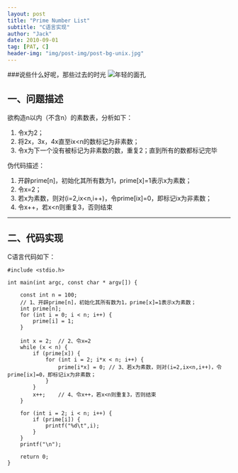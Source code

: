 ```yaml
---
layout: post
title: "Prime Number List"
subtitle: "C语言实现"
author: "Jack"
date: 2010-09-01
tag: [PAT, C]
header-img: "img/post-img/post-bg-unix.jpg"
---
```

###说些什么好呢，那些过去的时光
![年轻的面孔](http://cassie-chz.github.io/img/first_year.jpg)
## 一、问题描述
欲构造n以内（不含n）的素数表，分析如下：

1. 令x为2；
2. 将2x，3x，4x直至ix<n的数标记为非素数；
3. 令x为下一个没有被标记为非素数的数，重复2；直到所有的数都标记完毕

伪代码描述：

1. 开辟prime[n]，初始化其所有数为1，prime[x]=1表示x为素数；
2. 令x=2；
3. 若x为素数，则对(i=2,ix<n,i++)，令prime[ix]=0，即标记ix为非素数；
4. 令x++，若x<n则重复3，否则结束

---

## 二、代码实现
C语言代码如下：

```
#include <stdio.h>  
  
int main(int argc, const char * argv[]) {  
  
    const int n = 100;  
    // 1、开辟prime[n]，初始化其所有数为1，prime[x]=1表示x为素数；  
    int prime[n];  
    for (int i = 0; i < n; i++) {  
        prime[i] = 1;  
    }  
      
    int x = 2;  // 2、令x=2  
    while (x < n) {  
        if (prime[x]) {  
            for (int i = 2; i*x < n; i++) {  
                prime[i*x] = 0; // 3、若x为素数，则对(i=2,ix<n,i++)，令prime[ix]=0，即标记ix为非素数；  
            }  
        }  
        x++;    // 4、令x++，若x<n则重复3，否则结束  
    }  
  
    for (int i = 2; i < n; i++) {  
        if (prime[i]) {  
            printf("%d\t",i);  
        }  
    }  
    printf("\n");  
      
    return 0;  
}  

```